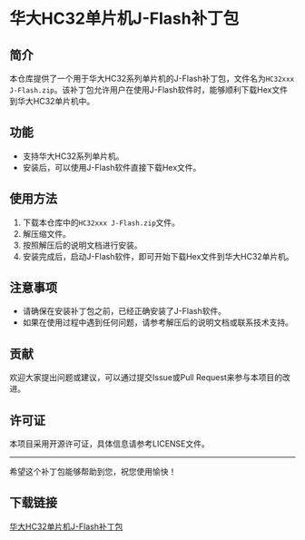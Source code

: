 # 华大HC32单片机J-Flash补丁包

## 简介
本仓库提供了一个用于华大HC32系列单片机的J-Flash补丁包，文件名为`HC32xxx J-Flash.zip`。该补丁包允许用户在使用J-Flash软件时，能够顺利下载Hex文件到华大HC32单片机中。

## 功能
- 支持华大HC32系列单片机。
- 安装后，可以使用J-Flash软件直接下载Hex文件。

## 使用方法
1. 下载本仓库中的`HC32xxx J-Flash.zip`文件。
2. 解压缩文件。
3. 按照解压后的说明文档进行安装。
4. 安装完成后，启动J-Flash软件，即可开始下载Hex文件到华大HC32单片机。

## 注意事项
- 请确保在安装补丁包之前，已经正确安装了J-Flash软件。
- 如果在使用过程中遇到任何问题，请参考解压后的说明文档或联系技术支持。

## 贡献
欢迎大家提出问题或建议，可以通过提交Issue或Pull Request来参与本项目的改进。

## 许可证
本项目采用开源许可证，具体信息请参考LICENSE文件。

---

希望这个补丁包能够帮助到您，祝您使用愉快！

## 下载链接

[华大HC32单片机J-Flash补丁包](https://pan.quark.cn/s/1a22ec0f7021)
